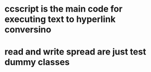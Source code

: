 # ccscript is the main code for executing text to hyperlink conversino

# read and write spread are just test dummy classes